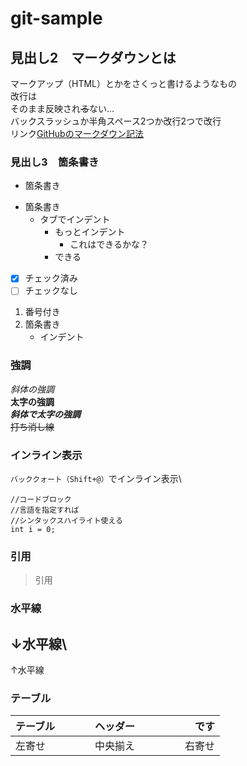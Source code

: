 # git-sample

## 見出し2　マークダウンとは
マークアップ（HTML）とかをさくっと書けるようなもの\
改行は\
そのまま反映され~~る~~ない…\
バックスラッシュか半角スペース2つか改行2つで改行\
リンク[GitHubのマークダウン記法](https://docs.github.com/ja/get-started/writing-on-github/getting-started-with-writing-and-formatting-on-github/basic-writing-and-formatting-syntax#styling-text)

### 見出し3　箇条書き
- 箇条書き
* 箇条書き
  + タブでインデント
    - もっとインデント
      - これはできるかな？
    - できる

- [x] チェック済み
- [ ] チェックなし

1. 番号付き
2. 箇条書き
   - インデント

### 強調
*斜体の強調*\
**太字の強調**\
***斜体で太字の強調***\
~~打ち消し線~~

### インライン表示
`バッククォート（Shift+@）`でインライン表示\

```java:title
//コードブロック
//言語を指定すれば
//シンタックスハイライト使える
int i = 0;
```

### 引用
>引用

### 水平線
↓水平線\
---
↑水平線

### テーブル
|テーブル　　|ヘッダー　　|です　　　　|
|:--|:-:|--:|
|左寄せ|中央揃え|右寄せ|




